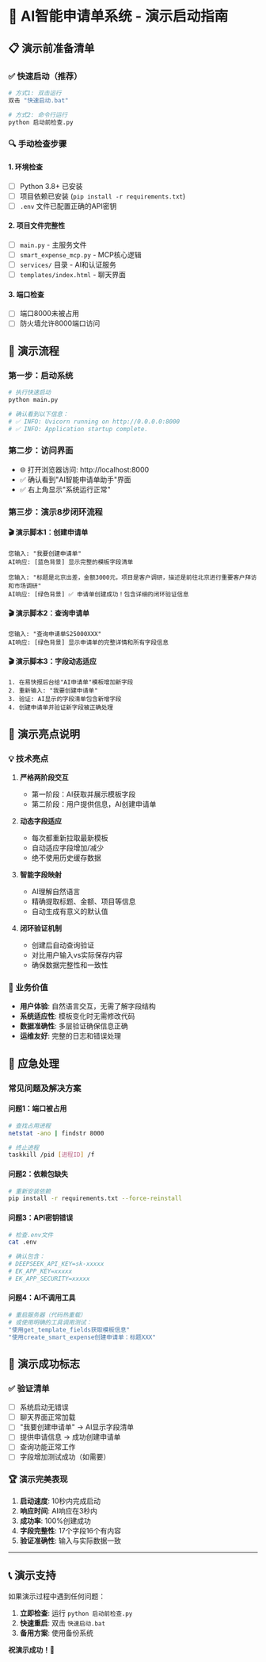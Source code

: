 # 🚀 AI智能申请单系统 - 演示启动指南

## 📋 演示前准备清单

### ✅ 快速启动（推荐）
```bash
# 方式1: 双击运行
双击 "快速启动.bat"

# 方式2: 命令行运行  
python 启动前检查.py
```

### 🔍 手动检查步骤

#### 1. 环境检查
- [ ] Python 3.8+ 已安装
- [ ] 项目依赖已安装 (`pip install -r requirements.txt`)
- [ ] `.env` 文件已配置正确的API密钥

#### 2. 项目文件完整性
- [ ] `main.py` - 主服务文件
- [ ] `smart_expense_mcp.py` - MCP核心逻辑
- [ ] `services/` 目录 - AI和认证服务
- [ ] `templates/index.html` - 聊天界面

#### 3. 端口检查
- [ ] 端口8000未被占用
- [ ] 防火墙允许8000端口访问

## 🎯 演示流程

### 第一步：启动系统
```bash
# 执行快速启动
python main.py

# 确认看到以下信息：
# ✅ INFO: Uvicorn running on http://0.0.0.0:8000
# ✅ INFO: Application startup complete.
```

### 第二步：访问界面
- 🌐 打开浏览器访问: http://localhost:8000
- ✅ 确认看到"AI智能申请单助手"界面
- ✅ 右上角显示"系统运行正常"

### 第三步：演示8步闭环流程

#### 🎬 演示脚本1：创建申请单
```
您输入: "我要创建申请单"
AI响应: [蓝色背景] 显示完整的模板字段清单

您输入: "标题是北京出差，金额3000元，项目是客户调研，描述是前往北京进行重要客户拜访和市场调研"
AI响应: [绿色背景] ✅ 申请单创建成功！包含详细的闭环验证信息
```

#### 🎬 演示脚本2：查询申请单
```
您输入: "查询申请单S25000XXX"
AI响应: [绿色背景] 显示申请单的完整详情和所有字段信息
```

#### 🎬 演示脚本3：字段动态适应
```
1. 在易快报后台给"AI申请单"模板增加新字段
2. 重新输入: "我要创建申请单"
3. 验证: AI显示的字段清单包含新增字段
4. 创建申请单并验证新字段被正确处理
```

## 🎨 演示亮点说明

### 💡 技术亮点
1. **严格两阶段交互**
   - 第一阶段：AI获取并展示模板字段
   - 第二阶段：用户提供信息，AI创建申请单

2. **动态字段适应**
   - 每次都重新拉取最新模板
   - 自动适应字段增加/减少
   - 绝不使用历史缓存数据

3. **智能字段映射**
   - AI理解自然语言
   - 精确提取标题、金额、项目等信息
   - 自动生成有意义的默认值

4. **闭环验证机制**
   - 创建后自动查询验证
   - 对比用户输入vs实际保存内容
   - 确保数据完整性和一致性

### 🎯 业务价值
- **用户体验**: 自然语言交互，无需了解字段结构
- **系统适应性**: 模板变化时无需修改代码
- **数据准确性**: 多层验证确保信息正确
- **运维友好**: 完整的日志和错误处理

## 🚨 应急处理

### 常见问题及解决方案

#### 问题1：端口被占用
```bash
# 查找占用进程
netstat -ano | findstr 8000

# 终止进程
taskkill /pid [进程ID] /f
```

#### 问题2：依赖包缺失
```bash
# 重新安装依赖
pip install -r requirements.txt --force-reinstall
```

#### 问题3：API密钥错误
```bash
# 检查.env文件
cat .env

# 确认包含：
# DEEPSEEK_API_KEY=sk-xxxxx
# EK_APP_KEY=xxxxx  
# EK_APP_SECURITY=xxxxx
```

#### 问题4：AI不调用工具
```bash
# 重启服务器（代码热重载）
# 或使用明确的工具调用测试：
"使用get_template_fields获取模板信息"
"使用create_smart_expense创建申请单：标题XXX"
```

## 🎉 演示成功标志

### ✅ 验证清单
- [ ] 系统启动无错误
- [ ] 聊天界面正常加载
- [ ] "我要创建申请单" → AI显示字段清单
- [ ] 提供申请信息 → 成功创建申请单
- [ ] 查询功能正常工作
- [ ] 字段增加测试成功（如需要）

### 🏆 演示完美表现
1. **启动速度**: 10秒内完成启动
2. **响应时间**: AI响应在3秒内
3. **成功率**: 100%创建成功
4. **字段完整性**: 17个字段16个有内容
5. **验证准确性**: 输入与实际数据一致

---

## 📞 演示支持

如果演示过程中遇到任何问题：

1. **立即检查**: 运行 `python 启动前检查.py`
2. **快速重启**: 双击 `快速启动.bat`
3. **备用方案**: 使用备份系统

**祝演示成功！🎉**







